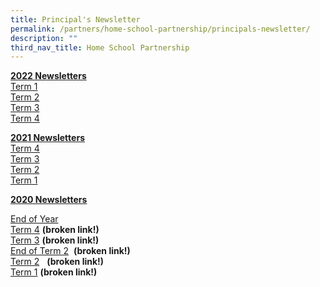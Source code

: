 ```yaml
---
title: Principal's Newsletter
permalink: /partners/home-school-partnership/principals-newsletter/
description: ""
third_nav_title: Home School Partnership
---
```

**<u>2022 Newsletters</u>** <br>
[Term 1](/files/Term%201%20Letter%20to%20Parents%20final.pdf) <br>
[Term 2](/files/Term%202%20Letter%20to%20Parents.pdf) <br>
[Term 3](/files/Term%203%20Letter%20to%20Parents.pdf) <br>
[Term 4](/files/Term%204%20Letter%20to%20Parents.pdf)

**<u>2021 Newsletters</u>** <br>
[Term 4](/files/Term%204.pdf) <br>
[Term 3](/files/Term%203%20Letter%20to%20Parents%20final.pdf) <br>
[Term 2](/files/BGPS%20Term%202%202021%20Newsletter.pdf) <br>
[Term 1](/files/Letter%20to%20Parents%205%20Jan%202021%20for%20P2%20to%20P6.pdf)

  
**<u>2020 Newsletters</u>**  
  
[End of Year](/files/End%20of%20Year%20Letter%20to%20Parents%2018%20Nov%202020.pdf)  <br>
[Term 4](https://bedokgreenpri-moe-edu-sg-admin.cwp.sg/qql/slot/u204/For%20Parents/BGPS%20Term%204%20(2020)%20Newsletter.pdf) **(broken link!)** <br>
[Term 3](https://bedokgreenpri-moe-edu-sg-admin.cwp.sg/qql/slot/u204/For%20Parents/BGPS%20Term%203%20(2020)%20Newsletter.pdf) **(broken link!)** <br>
[End of Term 2](https://bedokgreenpri-moe-edu-sg-admin.cwp.sg/qql/slot/u204/For%20Parents/End%20of%20Term%202%20(2020)%20Newsletter.pdf)   **(broken link!)** <br>
[Term 2](https://bedokgreenpri-moe-edu-sg-admin.cwp.sg/qql/slot/u204/For%20Parents/BGPS%20Term%202%20(2020)%20Newsletter.pdf)    **(broken link!)** <br>
[Term 1](https://bedokgreenpri-moe-edu-sg-admin.cwp.sg/qql/slot/u204/For%20Parents/BGPS%20Term%201%20(2020)%20Newsletter.pdf) **(broken link!)**